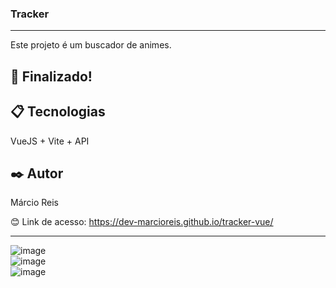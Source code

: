 ### Tracker

---

Este projeto é um buscador de animes.

## 🚀 Finalizado!

## 📋 Tecnologias
VueJS + Vite + API

## ✒️ Autor
Márcio Reis

😊 Link de acesso: https://dev-marcioreis.github.io/tracker-vue/

---
![image](https://github.com/dev-marcioreis/tracker-vue/assets/122680054/5d91fe0e-06bf-404c-9202-c39cad5a9c13) </br>
![image](https://github.com/dev-marcioreis/tracker-vue/assets/122680054/d0be8484-74c1-49be-95a4-33cdfe02f2ca) </br>
![image](https://github.com/dev-marcioreis/tracker-vue/assets/122680054/4bf23957-c511-473b-9df5-a11effae103a)


